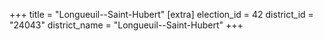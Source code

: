 +++
title = "Longueuil--Saint-Hubert"
[extra]
election_id = 42
district_id = "24043"
district_name = "Longueuil--Saint-Hubert"
+++
